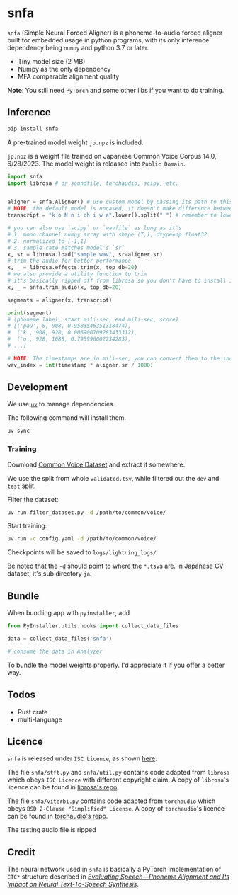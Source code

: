 # snfa

`snfa` (Simple Neural Forced Aligner) is a phoneme-to-audio forced aligner built for embedded usage in python programs, with its only inference dependency being `numpy` and python 3.7 or later.

- Tiny model size (2 MB)
- Numpy as the only dependency
- MFA comparable alignment quality

**Note**: You still need `PyTorch` and some other libs if you want to do training.

## Inference

```bash
pip install snfa
```

A pre-trained model weight `jp.npz` is included.

`jp.npz` is a weight file trained on Japanese Common Voice Corpus 14.0, 6/28/2023. The model weight is released into `Public Domain`.

```python
import snfa
import librosa # or soundfile, torchaudio, scipy, etc.


aligner = snfa.Aligner() # use custom model by passing its path to this function
# NOTE: the default model is uncased, it doesn't make difference between `U` and `u`
transcript = "k o N n i ch i w a".lower().split(" ") # remember to lower it here

# you can also use `scipy` or `wavfile` as long as it's 
# 1. mono channel numpy array with shape (T,), dtype=np.float32
# 2. normalized to [-1,1]
# 3. sample rate matches model's `sr`
x, sr = librosa.load("sample.wav", sr=aligner.sr)
# trim the audio for better performance
x, _ = librosa.effects.trim(x, top_db=20)
# we also provide a utility function to trim
# it's basically ripped off from librosa so you don't have to install it
x, _ = snfa.trim_audio(x, top_db=20)

segments = aligner(x, transcript)

print(segment)
# (phoneme label, start mili-sec, end mili-sec, score)
# [('pau', 0, 908, 0.9583546351318474),
#  ('k', 908, 928, 0.006900709283433312),
#  ('o', 928, 1088, 0.795996002234283),
# ...]

# NOTE: The timestamps are in mili-sec, you can convert them to the indices on wavform by
wav_index = int(timestamp * aligner.sr / 1000)
```

## Development

We use [`uv`](https://docs.astral.sh/uv/) to manage dependencies.

The following command will install them.

```bash
uv sync
```

### Training

Download [Common Voice Dataset](https://commonvoice.mozilla.org/en) and extract it somewhere.

We use the split from whole `validated.tsv`, while filtered out the `dev` and `test` split.

Filter the dataset:
```bash
uv run filter_dataset.py -d /path/to/common/voice/
```

Start training:
```bash
uv run -c config.yaml -d /path/to/common/voice/
```

Checkpoints will be saved to `logs/lightning_logs/`

Be noted that the `-d` should point to where the `*.tsv`s are. In Japanese CV dataset, it's sub directory `ja`.

## Bundle

When bundling app with `pyinstaller`, add

```python
from PyInstaller.utils.hooks import collect_data_files

data = collect_data_files('snfa')

# consume the data in Analyzer
```

To bundle the model weights properly. I'd appreciate it if you offer a better way.

## Todos

- Rust crate
- multi-language

## Licence

`snfa` is released under `ISC Licence`, as shown [here](/LICENCE).

The file `snfa/stft.py` and `snfa/util.py` contains code adapted from `librosa` which obeys `ISC Licence` with different copyright claim. A copy of `librosa`'s licence can be found in [librosa's repo](https://github.com/librosa/librosa/blob/main/LICENSE.md).

The file `snfa/viterbi.py` contains code adapted from `torchaudio` which obeys `BSD 2-Clause "Simplified" License`. A copy of `torchaudio`'s licence can be found in [torchaudio's repo](https://github.com/pytorch/audio/blob/main/LICENSE).

The testing audio file is ripped 

## Credit

The neural network used in `snfa` is basically a PyTorch implementation of `CTC*` structure described in [_Evaluating Speech—Phoneme Alignment and Its Impact on Neural Text-To-Speech Synthesis_](https://www.audiolabs-erlangen.de/resources/NLUI/2023-ICASSP-eval-alignment-tts).
